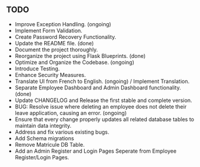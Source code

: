 ## TODO
- Improve Exception Handling. (ongoing)
- Implement Form Validation.
- Create Password Recovery Functionality.
- Update the README file. (done)
- Document the project thoroughly.
- Reorganize the project using Flask Blueprints. (done)
- Optimize and Organize the Codebase. (ongoing)
- Introduce Testing.
- Enhance Security Measures.
- Translate UI from French to English. (ongoing) / Implement Translation.
- Separate Employee Dashboard and Admin Dashboard functionality. (done)
- Update CHANGELOG and Release the first stable and complete version.
- BUG: Resolve issue where deleting an employee does not delete their leave application, causing an error. (ongoing)
- Ensure that every change properly updates all related database tables to maintain data integrity.
- Address and fix various existing bugs.
- Add Schema migrations
- Remove Matricule DB Table.
- Add an Admin Register and Login Pages Seperate from Employee Register/Login Pages.